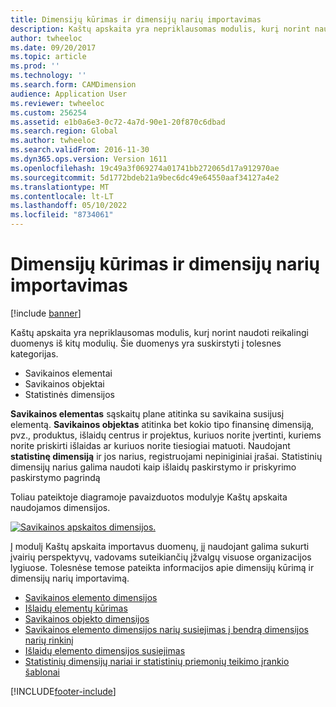 ```yaml
---
title: Dimensijų kūrimas ir dimensijų narių importavimas
description: Kaštų apskaita yra nepriklausomas modulis, kurį norint naudoti reikalingi bendrieji duomenys iš kitų modulių.
author: twheeloc
ms.date: 09/20/2017
ms.topic: article
ms.prod: ''
ms.technology: ''
ms.search.form: CAMDimension
audience: Application User
ms.reviewer: twheeloc
ms.custom: 256254
ms.assetid: e1b0a6e3-0c72-4a7d-90e1-20f870c6dbad
ms.search.region: Global
ms.author: twheeloc
ms.search.validFrom: 2016-11-30
ms.dyn365.ops.version: Version 1611
ms.openlocfilehash: 19c49a3f069274a01741bb272065d17a912970ae
ms.sourcegitcommit: 5d1772bdeb21a9bec6dc49e64550aaf34127a4e2
ms.translationtype: MT
ms.contentlocale: lt-LT
ms.lasthandoff: 05/10/2022
ms.locfileid: "8734061"
---
```

# <a name="create-dimensions-and-import-dimension-members"></a>Dimensijų kūrimas ir dimensijų narių importavimas

[!include [banner](../includes/banner.md)]

Kaštų apskaita yra nepriklausomas modulis, kurį norint naudoti reikalingi duomenys iš kitų modulių. Šie duomenys yra suskirstyti į tolesnes kategorijas.

-  Savikainos elementai
-  Savikainos objektai
-  Statistinės dimensijos

**Savikainos elementas** sąskaitų plane atitinka su savikaina susijusį elementą. **Savikainos objektas** atitinka bet kokio tipo finansinę dimensiją, pvz., produktus, išlaidų centrus ir projektus, kuriuos norite įvertinti, kuriems norite priskirti išlaidas ar kuriuos norite tiesiogiai matuoti. Naudojant **statistinę dimensiją** ir jos narius, registruojami nepiniginiai įrašai. Statistinių dimensijų narius galima naudoti kaip išlaidų paskirstymo ir priskyrimo paskirstymo pagrindą 

Toliau pateiktoje diagramoje pavaizduotos modulyje Kaštų apskaita naudojamos dimensijos.

[![Savikainos apskaitos dimensijos.](./media/cost-eos-dimensions.png)](./media/cost-eos-dimensions.png)

Į modulį Kaštų apskaita importavus duomenų, jį naudojant galima sukurti įvairių perspektyvų, vadovams suteikiančių įžvalgų visuose organizacijos lygiuose. Tolesnėse temose pateikta informacijos apie dimensijų kūrimą ir dimensijų narių importavimą. 

-  [Savikainos elemento dimensijos](cost-elements.md)
-  [Išlaidų elementų kūrimas](./tasks/create-cost-elements.md)
-  [Savikainos objekto dimensijos](cost-objects.md)
-  [Savikainos elemento dimensijos narių susiejimas į bendrą dimensijos narių rinkinį](map-cost-elements-dimension-members.md)
-  [Išlaidų elemento dimensijos susiejimas](./tasks/map-cost-element-dimension.md)
-  [Statistinių dimensijų nariai ir statistinių priemonių teikimo įrankio šablonai](statistical-measure-provider-template.md)








[!INCLUDE[footer-include](../../includes/footer-banner.md)]
